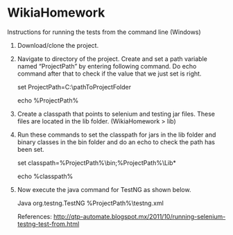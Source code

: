 # WikiaHomework

Instructions for running the tests from the command line (Windows)

1.	Download/clone the project.
2.	Navigate to directory of the project. Create and set a path variable named “ProjectPath” by entering following           command. Do echo command after that to check if the value that we just set is right.

      set ProjectPath=C:\pathToProjectFolder
      
      echo  %ProjectPath%

3.	Create a classpath that points to selenium and testing jar files. These files are located in the lib folder.             (WikiaHomework > lib)

4.	Run these commands to set the classpath for jars in the lib folder and binary classes in the bin folder and do an        echo to check the path has been set.

      set classpath=%ProjectPath%\bin;%ProjectPath%\Lib\*
      
      echo %classpath%

5.	Now execute the java command for TestNG as shown below.

      Java org.testng.TestNG  %ProjectPath%\testng.xml

      References:  http://qtp-automate.blogspot.mx/2011/10/running-selenium-testng-test-from.html

